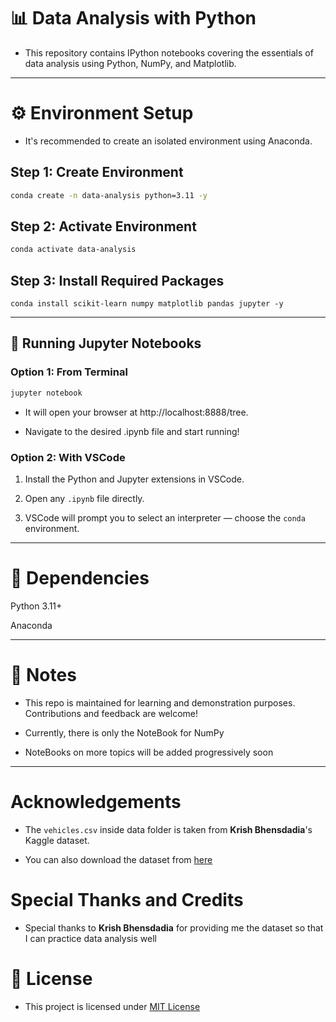 # 📊 Data Analysis with Python

- This repository contains IPython notebooks covering the essentials of data analysis using Python, NumPy, and Matplotlib.

---

# ⚙️ Environment Setup

- It's recommended to create an isolated environment using Anaconda.

## Step 1: Create Environment

```Bash
conda create -n data-analysis python=3.11 -y
```

## Step 2: Activate Environment
```Bash
conda activate data-analysis
```

## Step 3: Install Required Packages

```
conda install scikit-learn numpy matplotlib pandas jupyter -y
```

---

## 📓 Running Jupyter Notebooks

### Option 1: From Terminal

```Bash
jupyter notebook
```

- It will open your browser at http://localhost:8888/tree.
  
- Navigate to the desired .ipynb file and start running!

### Option 2: With VSCode

1. Install the Python and Jupyter extensions in VSCode.


2. Open any `.ipynb` file directly.


3. VSCode will prompt you to select an interpreter — choose the `conda` environment.

---

# 📌 Dependencies

Python 3.11+

Anaconda

---

# 🧠 Notes

- This repo is maintained for learning and demonstration purposes. Contributions and feedback are welcome!

- Currently, there is only the NoteBook for NumPy

- NoteBooks on more topics will be added progressively soon
  
---

# Acknowledgements

- The `vehicles.csv` inside data folder is taken from **Krish Bhensdadia**'s Kaggle dataset. 

- You can also download the dataset from [here](https://www.kaggle.com/datasets/krishbhensdadia/indian-vehicle-models-dataset-15-kentries)

# Special Thanks and Credits

- Special thanks to **Krish Bhensdadia** for providing me the dataset so that I can practice data analysis well

# 🔗 License

- This project is licensed under [MIT License](./LICENSE)
